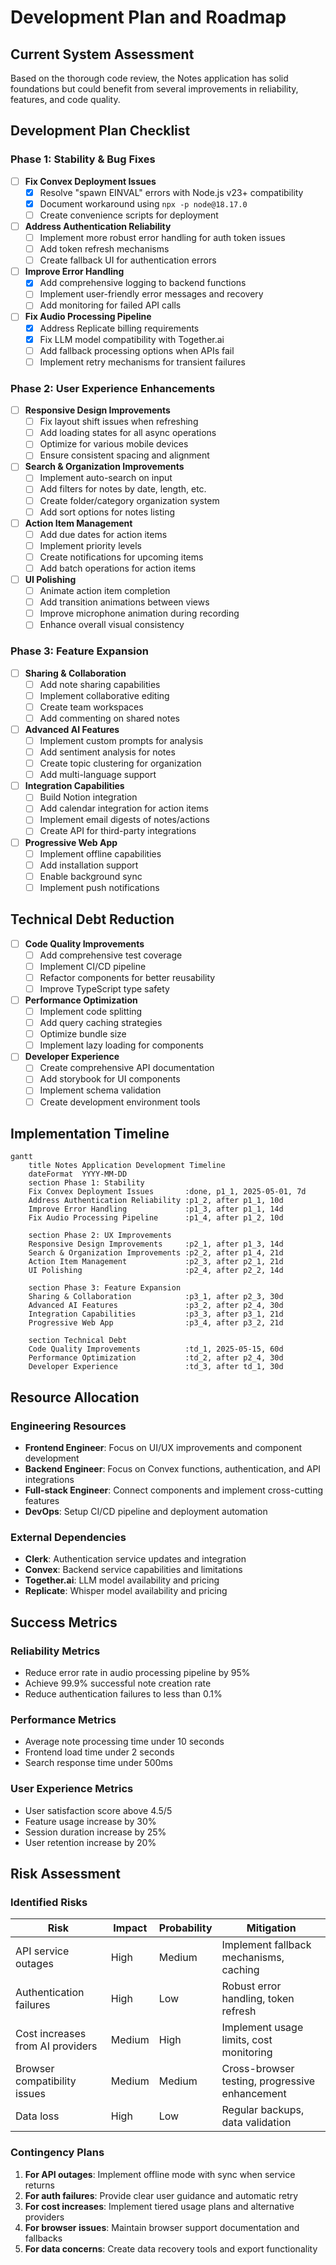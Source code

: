 # Development Plan and Roadmap

## Current System Assessment

Based on the thorough code review, the Notes application has solid foundations but could benefit from several improvements in reliability, features, and code quality.

## Development Plan Checklist

### Phase 1: Stability & Bug Fixes

- [ ] **Fix Convex Deployment Issues**
  - [x] Resolve "spawn EINVAL" errors with Node.js v23+ compatibility
  - [x] Document workaround using `npx -p node@18.17.0`
  - [ ] Create convenience scripts for deployment

- [ ] **Address Authentication Reliability**
  - [ ] Implement more robust error handling for auth token issues
  - [ ] Add token refresh mechanisms
  - [ ] Create fallback UI for authentication errors

- [ ] **Improve Error Handling**
  - [x] Add comprehensive logging to backend functions
  - [ ] Implement user-friendly error messages and recovery
  - [ ] Add monitoring for failed API calls

- [ ] **Fix Audio Processing Pipeline**
  - [x] Address Replicate billing requirements
  - [x] Fix LLM model compatibility with Together.ai
  - [ ] Add fallback processing options when APIs fail
  - [ ] Implement retry mechanisms for transient failures

### Phase 2: User Experience Enhancements

- [ ] **Responsive Design Improvements**
  - [ ] Fix layout shift issues when refreshing
  - [ ] Add loading states for all async operations
  - [ ] Optimize for various mobile devices
  - [ ] Ensure consistent spacing and alignment

- [ ] **Search & Organization Improvements**
  - [ ] Implement auto-search on input
  - [ ] Add filters for notes by date, length, etc.
  - [ ] Create folder/category organization system
  - [ ] Add sort options for notes listing

- [ ] **Action Item Management**
  - [ ] Add due dates for action items
  - [ ] Implement priority levels
  - [ ] Create notifications for upcoming items
  - [ ] Add batch operations for action items

- [ ] **UI Polishing**
  - [ ] Animate action item completion
  - [ ] Add transition animations between views
  - [ ] Improve microphone animation during recording
  - [ ] Enhance overall visual consistency

### Phase 3: Feature Expansion

- [ ] **Sharing & Collaboration**
  - [ ] Add note sharing capabilities
  - [ ] Implement collaborative editing
  - [ ] Create team workspaces
  - [ ] Add commenting on shared notes

- [ ] **Advanced AI Features**
  - [ ] Implement custom prompts for analysis
  - [ ] Add sentiment analysis for notes
  - [ ] Create topic clustering for organization
  - [ ] Add multi-language support

- [ ] **Integration Capabilities**
  - [ ] Build Notion integration
  - [ ] Add calendar integration for action items
  - [ ] Implement email digests of notes/actions
  - [ ] Create API for third-party integrations

- [ ] **Progressive Web App**
  - [ ] Implement offline capabilities
  - [ ] Add installation support
  - [ ] Enable background sync
  - [ ] Implement push notifications

## Technical Debt Reduction

- [ ] **Code Quality Improvements**
  - [ ] Add comprehensive test coverage
  - [ ] Implement CI/CD pipeline
  - [ ] Refactor components for better reusability
  - [ ] Improve TypeScript type safety

- [ ] **Performance Optimization**
  - [ ] Implement code splitting
  - [ ] Add query caching strategies
  - [ ] Optimize bundle size
  - [ ] Implement lazy loading for components

- [ ] **Developer Experience**
  - [ ] Create comprehensive API documentation
  - [ ] Add storybook for UI components
  - [ ] Implement schema validation
  - [ ] Create development environment tools

## Implementation Timeline

```mermaid
gantt
    title Notes Application Development Timeline
    dateFormat  YYYY-MM-DD
    section Phase 1: Stability
    Fix Convex Deployment Issues       :done, p1_1, 2025-05-01, 7d
    Address Authentication Reliability :p1_2, after p1_1, 10d
    Improve Error Handling             :p1_3, after p1_1, 14d
    Fix Audio Processing Pipeline      :p1_4, after p1_2, 10d
    
    section Phase 2: UX Improvements
    Responsive Design Improvements     :p2_1, after p1_3, 14d
    Search & Organization Improvements :p2_2, after p1_4, 21d
    Action Item Management             :p2_3, after p2_1, 21d
    UI Polishing                       :p2_4, after p2_2, 14d
    
    section Phase 3: Feature Expansion
    Sharing & Collaboration            :p3_1, after p2_3, 30d
    Advanced AI Features               :p3_2, after p2_4, 30d
    Integration Capabilities           :p3_3, after p3_1, 21d
    Progressive Web App                :p3_4, after p3_2, 21d
    
    section Technical Debt
    Code Quality Improvements          :td_1, 2025-05-15, 60d
    Performance Optimization           :td_2, after p2_4, 30d
    Developer Experience               :td_3, after td_1, 30d
```

## Resource Allocation

### Engineering Resources

- **Frontend Engineer**: Focus on UI/UX improvements and component development
- **Backend Engineer**: Focus on Convex functions, authentication, and API integrations
- **Full-stack Engineer**: Connect components and implement cross-cutting features
- **DevOps**: Setup CI/CD pipeline and deployment automation

### External Dependencies

- **Clerk**: Authentication service updates and integration
- **Convex**: Backend service capabilities and limitations
- **Together.ai**: LLM model availability and pricing
- **Replicate**: Whisper model availability and pricing

## Success Metrics

### Reliability Metrics

- Reduce error rate in audio processing pipeline by 95%
- Achieve 99.9% successful note creation rate
- Reduce authentication failures to less than 0.1%

### Performance Metrics

- Average note processing time under 10 seconds
- Frontend load time under 2 seconds
- Search response time under 500ms

### User Experience Metrics

- User satisfaction score above 4.5/5
- Feature usage increase by 30%
- Session duration increase by 25%
- User retention increase by 20%

## Risk Assessment

### Identified Risks

| Risk | Impact | Probability | Mitigation |
|------|--------|------------|------------|
| API service outages | High | Medium | Implement fallback mechanisms, caching |
| Authentication failures | High | Low | Robust error handling, token refresh |
| Cost increases from AI providers | Medium | High | Implement usage limits, cost monitoring |
| Browser compatibility issues | Medium | Medium | Cross-browser testing, progressive enhancement |
| Data loss | High | Low | Regular backups, data validation |

### Contingency Plans

1. **For API outages**: Implement offline mode with sync when service returns
2. **For auth failures**: Provide clear user guidance and automatic retry
3. **For cost increases**: Implement tiered usage plans and alternative providers
4. **For browser issues**: Maintain browser support documentation and fallbacks
5. **For data concerns**: Create data recovery tools and export functionality
